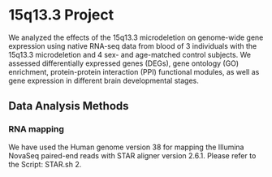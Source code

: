 # 15q13.3 Project
We analyzed the effects of the 15q13.3 microdeletion on genome-wide gene expression using native RNA-seq data from blood of 3 individuals with the 15q13.3 microdeletion and 4 sex- and age-matched control subjects. We assessed differentially expressed genes (DEGs), gene ontology (GO) enrichment, protein-protein interaction (PPI) functional modules, as well as gene expression in different brain developmental stages.
## Data Analysis Methods
### RNA mapping
We have used the Human genome version 38 for mapping the Illumina NovaSeq paired-end reads with STAR aligner version 2.6.1. 
Please refer to the Script: STAR.sh
  2.	
